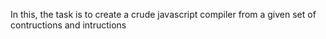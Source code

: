 In this, the task is to create a crude javascript compiler from a given set of contructions and intructions